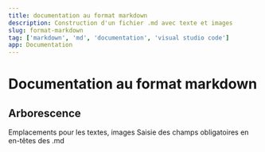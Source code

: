 ```yaml
---
title: documentation au format markdown
description: Construction d'un fichier .md avec texte et images 
slug: format-markdown
tag: ['markdown', 'md', 'documentation', 'visual studio code']
app: Documentation
---
```


# Documentation au format markdown
## Arborescence
Emplacements pour les textes, images
Saisie des champs obligatoires en en-têtes des .md

<doc-image src="docs/formatMarkdown/01.png" alt="Alfa3a Documentation"></doc-image>